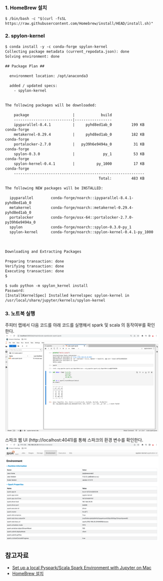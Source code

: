 ### 1. HomeBrew 설치 ###

```
$ /bin/bash -c "$(curl -fsSL https://raw.githubusercontent.com/Homebrew/install/HEAD/install.sh)"
```

### 2. spylon-kernel ###
```
$ conda install -y -c conda-forge spylon-kernel
Collecting package metadata (current_repodata.json): done
Solving environment: done

## Package Plan ##

  environment location: /opt/anaconda3

  added / updated specs:
    - spylon-kernel


The following packages will be downloaded:

    package                    |            build
    ---------------------------|-----------------
    ipyparallel-8.4.1          |     pyhd8ed1ab_0         199 KB  conda-forge
    metakernel-0.29.4          |     pyhd8ed1ab_0         182 KB  conda-forge
    portalocker-2.7.0          |   py39h6e9494a_0          31 KB  conda-forge
    spylon-0.3.0               |             py_1          53 KB  conda-forge
    spylon-kernel-0.4.1        |          py_1000          17 KB  conda-forge
    ------------------------------------------------------------
                                           Total:         483 KB

The following NEW packages will be INSTALLED:

  ipyparallel        conda-forge/noarch::ipyparallel-8.4.1-pyhd8ed1ab_0
  metakernel         conda-forge/noarch::metakernel-0.29.4-pyhd8ed1ab_0
  portalocker        conda-forge/osx-64::portalocker-2.7.0-py39h6e9494a_0
  spylon             conda-forge/noarch::spylon-0.3.0-py_1
  spylon-kernel      conda-forge/noarch::spylon-kernel-0.4.1-py_1000



Downloading and Extracting Packages

Preparing transaction: done
Verifying transaction: done
Executing transaction: done
$

$ sudo python -m spylon_kernel install
Password:
[InstallKernelSpec] Installed kernelspec spylon-kernel in /usr/local/share/jupyter/kernels/spylon-kernel
```

### 3. 노트북 실행 ###

주피터 랩에서 다음 코드를 아래 코드를 실행해서 spark 및 scala 의 동작여부를 확인한다.
![](https://github.com/gnosia93/spark-on-eks/blob/main/images/scala-spark.png)

스파크 웹 UI (http://localhost:4041)를 통해 스파크의 환경 변수를 확인한다.
![](https://github.com/gnosia93/spark-on-eks/blob/main/images/spark-web-ui.png)

## 참고자료 ##

* [Set up a local Pyspark/Scala Spark Environment with Jupyter on Mac](https://www.youtube.com/watch?v=kSYtgiBIO2k)
* [HomeBrew 설치](https://brew.sh/index_ko)
